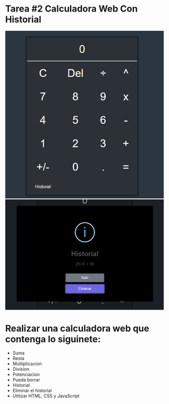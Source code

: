 # Tarea #2 Calculadora Web Con Historial

![Calculadora Web Tarea#2](Preview.png)
![Historial](Preview2.png)

# Realizar una calculadora web que contenga lo siguinete:
- Suma
- Resta
- Multiplicacion
- Division
- Potenciacion
- Pueda borrar
- Historial
- Eliminar el historial
- Utilizar HTML, CSS y JavaScript